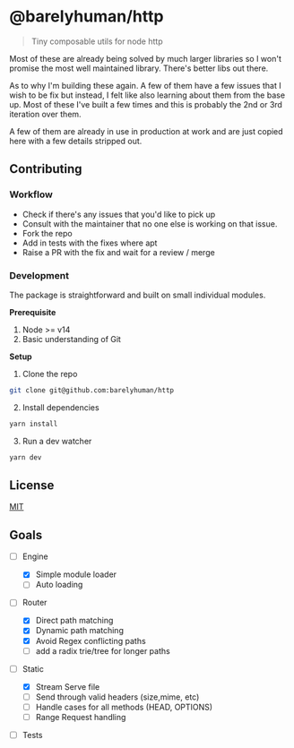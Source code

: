 # @barelyhuman/http

> Tiny composable utils for node http

Most of these are already being solved by much larger libraries so I won't
promise the most well maintained library. There's better libs out there.

As to why I'm building these again. A few of them have a few issues that I wish
to be fix but instead, I felt like also learning about them from the base up.
Most of these I've built a few times and this is probably the 2nd or 3rd
iteration over them.

A few of them are already in use in production at work and are just copied here
with a few details stripped out.

## Contributing

### Workflow

- Check if there's any issues that you'd like to pick up
- Consult with the maintainer that no one else is working on that issue.
- Fork the repo
- Add in tests with the fixes where apt
- Raise a PR with the fix and wait for a review / merge

### Development

The package is straightforward and built on small individual modules.

**Prerequisite**

1. Node >= v14
2. Basic understanding of Git

**Setup**

1. Clone the repo

```sh
git clone git@github.com:barelyhuman/http
```

2. Install dependencies

```sh
yarn install
```

3. Run a dev watcher

```sh
yarn dev
```

## License

[MIT](/license)

## Goals

- [ ] Engine

  - [x] Simple module loader
  - [ ] Auto loading

- [ ] Router

  - [x] Direct path matching
  - [x] Dynamic path matching
  - [x] Avoid Regex conflicting paths
  - [ ] add a radix trie/tree for longer paths

- [ ] Static

  - [x] Stream Serve file
  - [ ] Send through valid headers (size,mime, etc)
  - [ ] Handle cases for all methods (HEAD, OPTIONS)
  - [ ] Range Request handling

- [ ] Tests
